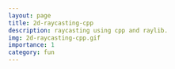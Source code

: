 ```yaml
---
layout: page
title: 2d-raycasting-cpp
description: raycasting using cpp and raylib. 
img: 2d-raycasting-cpp.gif
importance: 1
category: fun
---
```


<!-- ![Alt Text](assets/img/projects_preview/2d-raycasting-cpp.gif) -->